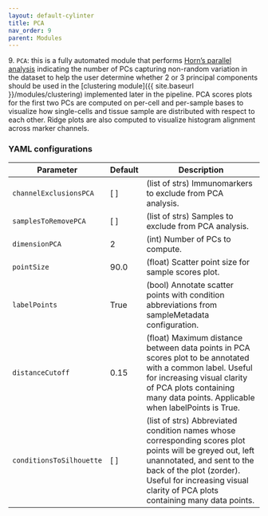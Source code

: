 ```yaml
---
layout: default-cylinter
title: PCA
nav_order: 9
parent: Modules
---
```


9\. `PCA`: this is a fully automated module that performs [Horn’s parallel analysis](https://en.wikipedia.org/wiki/Parallel_analysis) indicating the number of PCs capturing non-random variation in the dataset to help the user determine whether 2 or 3 principal components should be used in the [clustering module]({{ site.baseurl }}/modules/clustering) implemented later in the pipeline. PCA scores plots for the first two PCs are computed on per-cell and per-sample bases to visualize how single-cells and tissue sample are distributed with respect to each other. Ridge plots are also computed to visualize histogram alignment across marker channels.

### YAML configurations

| Parameter | Default | Description |
| --- | --- | --- |
| `channelExclusionsPCA` | [ ] | (list of strs) Immunomarkers to exclude from PCA analysis. |
| `samplesToRemovePCA` | [ ] | (list of strs) Samples to exclude from PCA analysis. |
| `dimensionPCA` | 2 | (int) Number of PCs to compute. |
| `pointSize` | 90.0 | (float) Scatter point size for sample scores plot. |
| `labelPoints` | True | (bool) Annotate scatter points with condition abbreviations from sampleMetadata configuration. |
| `distanceCutoff` | 0.15 | (float) Maximum distance between data points in PCA scores plot to be annotated with a common label. Useful for increasing visual clarity of PCA plots containing many data points. Applicable when labelPoints is True. |
| `conditionsToSilhouette` | [ ] | (list of strs) Abbreviated condition names whose corresponding scores plot points will be greyed out, left unannotated, and sent to the back of the plot (zorder). Useful for increasing visual clarity of PCA plots containing many data points. |
